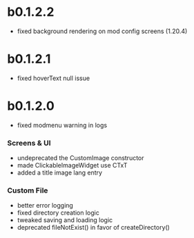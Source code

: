 # b0.1.2.2
* fixed background rendering on mod config screens (1.20.4)
# b0.1.2.1
* fixed hoverText null issue
# b0.1.2.0
* fixed modmenu warning in logs
### Screens & UI
* undeprecated the CustomImage constructor
* made ClickableImageWidget use CTxT
* added a title image lang entry
### Custom File
* better error logging
* fixed directory creation logic
* tweaked saving and loading logic
* deprecated fileNotExist() in favor of createDirectory()